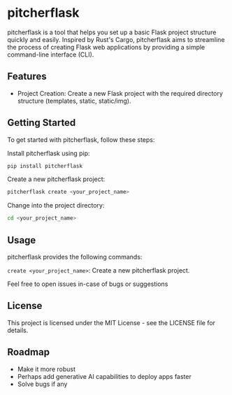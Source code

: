 # pitcherflask

pitcherflask is a tool that helps you set up a basic Flask project structure quickly and easily. Inspired by Rust's Cargo, pitcherflask aims to streamline the process of creating Flask web applications by providing a simple command-line interface (CLI).

## Features
- Project Creation: Create a new Flask project with the required directory structure (templates, static, static/img).



## Getting Started

To get started with pitcherflask, follow these steps:


Install pitcherflask using pip:

```bash
pip install pitcherflask
```

Create a new pitcherflask project:
```bash
pitcherflask create <your_project_name>
```
Change into the project directory:


```bash
cd <your_project_name>
```


## Usage

pitcherflask provides the following commands:

`create <your_project_name>`: Create a new pitcherflask project. 

Feel free to open issues in-case of bugs or suggestions


## License

This project is licensed under the MIT License - see the LICENSE file for details.

## Roadmap
- Make it more robust
- Perhaps add generative AI capabilities to deploy apps faster
- Solve bugs if any